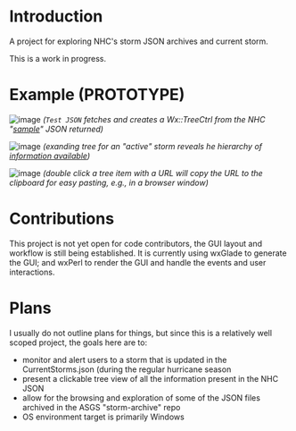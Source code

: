 # Introduction

A project for exploring NHC's storm JSON archives and current storm.

This is a work in progress.

# Example (PROTOTYPE)

![image](https://github.com/user-attachments/assets/2efa345e-ad73-4e98-b9b9-54d8478d68a4)
_(`Test JSON` fetches and creates a Wx::TreeCtrl from the NHC "[sample](https://www.nhc.noaa.gov/productexamples/NHC_JSON_Sample.json)" JSON returned)_

![image](https://github.com/user-attachments/assets/a2f159d5-ebd8-4888-8d59-1ad2008b70fd)
_(exanding tree for an "active" storm reveals he hierarchy of [information available](https://www.nhc.noaa.gov/productexamples/?text))_

![image](https://github.com/user-attachments/assets/0597fd67-04e0-4c1a-8460-24abc475adec)
_(double click a tree item with a URL will copy the URL to the clipboard for easy pasting, e.g., in a browser window)_

# Contributions

This project is not yet open for code contributors, the GUI layout and
workflow is still being established. It is currently using wxGlade to
generate the GUI; and wxPerl to render the GUI and handle the events and
user interactions.

# Plans

I usually do not outline plans for things, but since this is a relatively
well scoped project, the goals here are to:

- monitor and alert users to a storm that is updated in the CurrentStorms.json (during the regular hurricane season
- present a clickable tree view of all the information present in the NHC JSON
- allow for the browsing and exploration of some of the JSON files archived in the ASGS "storm-archive" repo
- OS environment target is primarily Windows
